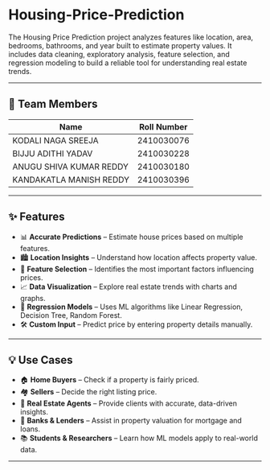 # Housing-Price-Prediction
The Housing Price Prediction  project analyzes features like location, area, bedrooms, bathrooms, and year built to estimate property values. It includes data cleaning, exploratory analysis, feature selection, and regression modeling to build a reliable tool for understanding real estate trends.

---

## 👥 Team Members
| Name        | Roll Number |
|-------------|-------------|
| KODALI NAGA SREEJA   |2410030076  |
| BIJJU ADITHI YADAV  | 2410030228   |
| ANUGU SHIVA KUMAR REDDY  | 2410030180  |
| KANDAKATLA MANISH REDDY  | 2410030396   |

---

## ✨ Features  

- 📊 **Accurate Predictions** – Estimate house prices based on multiple features.  
- 🏙️ **Location Insights** – Understand how location affects property value.  
- 🔎 **Feature Selection** – Identifies the most important factors influencing prices.  
- 📈 **Data Visualization** – Explore real estate trends with charts and graphs.  
- 🧠 **Regression Models** – Uses ML algorithms like Linear Regression, Decision Tree, Random Forest.  
- 🛠️ **Custom Input** – Predict price by entering property details manually.  

---

## 💡 Use Cases  

- 🏠 **Home Buyers** – Check if a property is fairly priced.  
- 🏘️ **Sellers** – Decide the right listing price.  
- 💼 **Real Estate Agents** – Provide clients with accurate, data-driven insights.  
- 🏦 **Banks & Lenders** – Assist in property valuation for mortgage and loans.  
- 📚 **Students & Researchers** – Learn how ML models apply to real-world data.  

---
